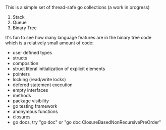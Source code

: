 This is a simple set of thread-safe go collections (a work in progress)
  1. Stack
  2. Queue
  3. Binary Tree

It's fun to see how many language features are in the binary tree code which is a relatively small amount of code:
- user defined types
- structs
- composition
- struct literal initialization of explicit elements
- pointers
- locking (read/write locks)
- defered statement execution
- empty interfaces
- methods
- package visibility
- go testing framework
- anonymous functions
- closures
- go docs, try "go doc" or "go doc ClosureBasedNonRecursivePreOrder"
